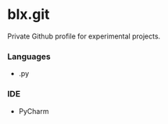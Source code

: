 # blx.git
Private Github profile for experimental projects.

### Languages
- .py 

### IDE
- PyCharm 
